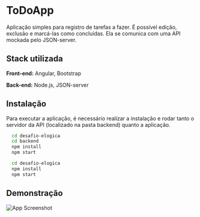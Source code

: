 # ToDoApp

Aplicação simples para registro de tarefas a fazer. É possível edição, exclusão e marcá-las como concluídas. Ela se comunica com uma API mockada pelo JSON-server.

## Stack utilizada

**Front-end:** Angular, Bootstrap

**Back-end:** Node.js, JSON-server

## Instalação

Para executar a aplicação, é necessário realizar a instalação e rodar tanto o servidor da API (localizado na pasta backend) quanto a aplicação.

```bash
  cd desafio-elogica
  cd backend
  npm install
  npm start
```

```bash
  cd desafio-elogica
  npm install
  npm start
```

## Demonstração

![App Screenshot](https://media.giphy.com/media/v1.Y2lkPTc5MGI3NjExd3ZxcG11N2d4ZHBycjJ2dmVpaGFvaTc2bWt5djN0eDVpdmF2aHlxNCZlcD12MV9pbnRlcm5hbF9naWZfYnlfaWQmY3Q9Zw/UDaIJYm72UilavCpHO/giphy.gif)
